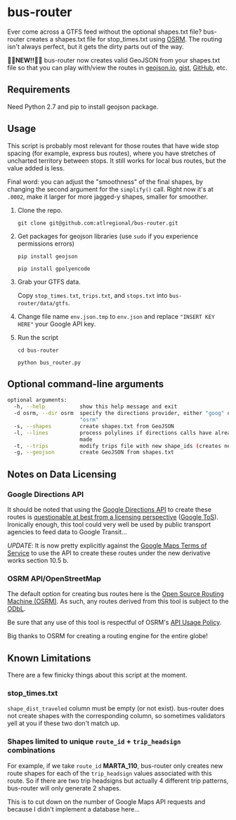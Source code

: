 bus-router
==========

Ever come across a GTFS feed without the optional shapes.txt file?  bus-router creates a shapes.txt file for stop_times.txt using [OSRM](http://project-osrm.org/).  The routing isn't always perfect, but it gets the dirty parts out of the way.

:balloon::birthday:**NEW!!**:balloon::birthday: bus-router now creates valid GeoJSON from your shapes.txt file so that you can play with/view the routes in [geojson.io](http://geojson.io), [gist](https://gist.github.com), [GitHub](https://help.github.com/articles/mapping-geojson-files-on-github), etc.

## Requirements

Need Python 2.7 and pip to install geojson package.

## Usage

This script is probably most relevant for those routes that have wide stop spacing (for example, express bus routes), where you have stretches of uncharted territory between stops.  It still works for local bus routes, but the value added is less.

Final word: you can adjust the "smoothness" of the final shapes, by changing the second argument for the `simplify()` call.  Right now it's at `.0002`, make it larger for more jagged-y shapes, smaller for smoother.

1. Clone the repo.

    `git clone git@github.com:atlregional/bus-router.git`

2. Get packages for geojson libraries (use `sudo` if you experience permissions errors)
	
	`pip install geojson`

	`pip install gpolyencode`

2. Grab your GTFS data.

    Copy `stop_times.txt`, `trips.txt`, and `stops.txt` into `bus-router/data/gtfs`.
    
3. Change file name `env.json.tmp` to `env.json` and replace `"INSERT KEY HERE"` your Google API key.

4. Run the script

    `cd bus-router`

    `python bus_router.py`
  	
## Optional command-line arguments

```bash
optional arguments:
  -h, --help           show this help message and exit
  -d osrm, --dir osrm  specify the directions provider, either "goog" or
                       "osrm"
  -s, --shapes         create shapes.txt from GeoJSON
  -l, --lines          process polylines if directions calls have already been
                       made
  -t, --trips          modify trips file with new shape_ids (creates new file)
  -g, --geojson        create GeoJSON from shapes.txt
```

## Notes on Data Licensing

### Google Directions API
It should be noted that using the [Google Directions API](https://developers.google.com/maps/documentation/directions/) to create these routes is [questionable at best from a licensing perspective](https://groups.google.com/d/msg/transit-developers/EIe2dRsRWyY/IlGSd2oPG0gJ) ([Google ToS](https://developers.google.com/maps/terms)).  Ironically enough, this tool could very well be used by public transport agencies to feed data to Google Transit...

*UPDATE*: It is now pretty explicitly against the [Google Maps Terms of Service](https://developers.google.com/maps/terms) to use the API to create these routes under the new derivative works section 10.5 b.

### OSRM API/OpenStreetMap
The default option for creating bus routes here is the [Open Source Routing Machine (OSRM)](http://project-osrm.org/).  As such, any routes derived from this tool is subject to the [ODbL](http://opendatacommons.org/licenses/odbl/).  

Be sure that any use of this tool is respectful of OSRM's [API Usage Policy](https://github.com/Project-OSRM/osrm-backend/wiki/Api-usage-policy).

Big thanks to OSRM for creating a routing engine for the entire globe!

## Known Limitations

There are a few finicky things about this script at the moment.

### stop_times.txt
`shape_dist_traveled` column must be empty (or not exist).  bus-router does not create shapes with the corresponding column, so sometimes validators yell at you if these two don't match up.

### Shapes limited to unique `route_id` + `trip_headsign` combinations
For example, if we take `route_id` **MARTA_110**, bus-router only creates new route shapes for each of the `trip_headsign` values associated with this route.  So if there are two trip headsigns but actually 4 different trip patterns, bus-router will only generate 2 shapes.  

This is to cut down on the number of Google Maps API requests and because I didn't implement a database here...

